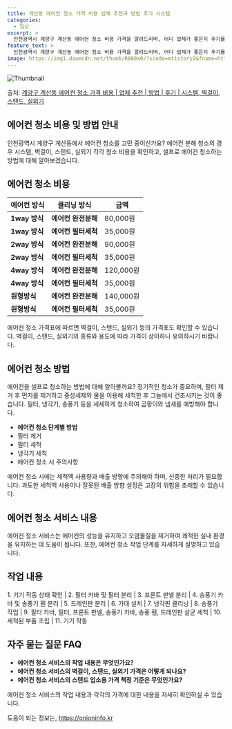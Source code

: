 ```yaml
---
title: 계산동 에어컨 청소 가격 비용 업체 추천과 방법 후기 시스템
categories:
  - 일상
excerpt: >
  인천광역시 계양구 계산동 에어컨 청소 비용 가격을 알려드리며, 어디 업체가 좋은지 후기를 통해 알아보겠습니다. 현재 글에서는 시스템, 벽걸이, 스탠드, 실외기 각각에 대해 청소 비용이 나와 있으니 참고하시면 되겠습니다. 에어컨 분해 청소 방법 보기 👈 클릭셀프 에어컨 청소 방법 보기👈 클릭계양구 계산동 에어컨 청소 비용시스템에어컨 방식클리닝방식금액1way 방식에어컨 완전분해80,000원1way 방식에어컨 필터세척35,000원2way 방식에어컨 완전분해90,000원2way 방식에어컨 필터세척35,000원4way 방식에어컨 완전분해120,000원4way 방식에어컨 필터세척35,000원원형방식에어컨 완전분해140,000원원형방식에어컨 필터세척35,000원에어컨 청소 견적 샘플 보기 👈 클릭에어컨 냄새의 원인에..
feature_text: >
  인천광역시 계양구 계산동 에어컨 청소 비용 가격을 알려드리며, 어디 업체가 좋은지 후기를 통해 알아보겠습니다. 현재 글에서는 시스템, 벽걸이, 스탠드, 실외기 각각에 대해 청소 비용이 나와 있으니 참고하시면 되겠습니다. 에어컨 분해 청소 방법 보기 👈 클릭셀프 에어컨 청소 방법 보기👈 클릭계양구 계산동 에어컨 청소 비용시스템에어컨 방식클리닝방식금액1way 방식에어컨 완전분해80,000원1way 방식에어컨 필터세척35,000원2way 방식에어컨 완전분해90,000원2way 방식에어컨 필터세척35,000원4way 방식에어컨 완전분해120,000원4way 방식에어컨 필터세척35,000원원형방식에어컨 완전분해140,000원원형방식에어컨 필터세척35,000원에어컨 청소 견적 샘플 보기 👈 클릭에어컨 냄새의 원인에..
image: https://img1.daumcdn.net/thumb/R800x0/?scode=mtistory2&fname=https%3A%2F%2Fblog.kakaocdn.net%2Fdn%2FAzGyh%2FbtsHu6FsQXb%2FPG4hkDa3d89KPcDdPNLV51%2Fimg.webp
---
```


![Thumbnail](https://img1.daumcdn.net/thumb/R800x0/?scode=mtistory2&fname=https%3A%2F%2Fblog.kakaocdn.net%2Fdn%2FAzGyh%2FbtsHu6FsQXb%2FPG4hkDa3d89KPcDdPNLV51%2Fimg.webp)

<p>출처: <a href="https://onioninfo.kr/entry/%EA%B3%84%EC%96%91%EA%B5%AC-%EA%B3%84%EC%82%B0%EB%8F%99-%EC%97%90%EC%96%B4%EC%BB%A8-%EC%B2%AD%EC%86%8C-%EA%B0%80%EA%B2%A9-%EB%B9%84%EC%9A%A9-%EC%97%85%EC%B2%B4-%EC%B6%94%EC%B2%9C-%EB%B0%A9%EB%B2%95-%ED%9B%84%EA%B8%B0-%EC%8B%9C%EC%8A%A4%ED%85%9C-%EB%B2%BD%EA%B1%B8%EC%9D%B4-%EC%8A%A4%ED%83%A0%EB%93%9C-%EC%8B%A4%EC%99%B8%EA%B8%B0" rel="dofollow">계양구 계산동 에어컨 청소 가격 비용 | 업체 추천 | 방법 | 후기 | 시스템, 벽걸이, 스탠드, 실외기</a> </p>

## 에어컨 청소 비용 및 방법 안내

인천광역시 계양구 계산동에서 에어컨 청소를 고민 중이신가요? 에어컨 분해 청소의 경우 시스템, 벽걸이, 스탠드, 실외기 각각 청소 비용을
확인하고, 셀프로 에어컨 청소하는 방법에 대해 알아보겠습니다.

## 에어컨 청소 비용

**에어컨 방식** | **클리닝 방식** | **금액**  
---|---|---  
**1way 방식** | **에어컨 완전분해** | 80,000원  
**1way 방식** | **에어컨 필터세척** | 35,000원  
**2way 방식** | **에어컨 완전분해** | 90,000원  
**2way 방식** | **에어컨 필터세척** | 35,000원  
**4way 방식** | **에어컨 완전분해** | 120,000원  
**4way 방식** | **에어컨 필터세척** | 35,000원  
**원형방식** | **에어컨 완전분해** | 140,000원  
**원형방식** | **에어컨 필터세척** | 35,000원  
  
에어컨 청소 가격표에 따르면 벽걸이, 스탠드, 실외기 등의 가격표도 확인할 수 있습니다. 벽걸이, 스탠드, 실외기의 종류와 용도에 따라
가격이 상이하니 유의하시기 바랍니다.

## 에어컨 청소 방법

에어컨을 셀프로 청소하는 방법에 대해 알아볼까요? 정기적인 청소가 중요하며, 필터 제거 후 먼지를 제거하고 중성세제와 물을 이용해 세척한 후
그늘에서 건조시키는 것이 좋습니다. 필터, 냉각기, 송풍기 등을 세세하게 청소하여 곰팡이와 냄새를 예방해야 합니다.

  * **에어컨 청소 단계별 방법**
  * 필터 제거
  * 필터 세척
  * 냉각기 세척
  * 에어컨 청소 시 주의사항

에어컨 청소 시에는 세척액 사용량과 배출 방향에 주의해야 하며, 신중한 처리가 필요합니다. 과도한 세척액 사용이나 잘못된 배출 방향 설정은
고장의 위험을 초래할 수 있습니다.

## 에어컨 청소 서비스 내용

에어컨 청소 서비스는 에어컨의 성능을 유지하고 오염물질을 제거하여 쾌적한 실내 환경을 유지하는 데 도움이 됩니다. 또한, 에어컨 청소 작업
단계를 자세하게 설명하고 있습니다.

**작업 내용**  
---  
1\. 기기 작동 상태 확인 | 2\. 필터 카바 및 필터 분리 | 3\. 프론트 판넬 분리 | 4\. 송풍기 카바 및 송풍기 휀 분리 | 5\. 드레인판 분리 | 6\. 가대 설치 | 7\. 냉각핀 클리닝 | 8\. 송풍기 작업 | 9\. 필터 카바, 필터, 프론트 판넬, 송풍기 카바, 송풍 휀, 드레인판 살균 세척 | 10\. 세척된 부품 조립 | 11\. 기기 작동  
  
## 자주 묻는 질문 FAQ

  * **에어컨 청소 서비스의 작업 내용은 무엇인가요?**
  * **에어컨 청소 서비스의 벽걸이, 스탠드, 실외기 가격은 어떻게 되나요?**
  * **에어컨 청소 서비스의 스탠드 업소용 가격 책정 기준은 무엇인가요?**

에어컨 청소 서비스의 작업 내용과 각각의 가격에 대한 내용을 자세히 확인하실 수 있습니다.

 

도움이 되는 정보는, <a href="https://onioninfo.kr" rel="dofollow">https://onioninfo.kr</a>


